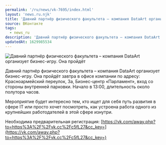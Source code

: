 ```yaml
---
permalink: '/ru/news/vk-7695/index.html'
layout: 'news.ru.njk'
title: 'Давний партнёр физического факультета – компания DataArt организует бизнес-игру.'
source: ВКонтакте
tags:
  - news_ru
description: 'Давний партнёр физического факультета – компания DataArt организует бизнес-игру.'
updatedAt: 1629985534
---
```

![Давний партнёр физического факультета – компания DataArt организует бизнес-игру. Она пройдёт](https://sun9-41.userapi.com/sun9-86/impg/MeilKNA05QMxOceRgN7eUjqoQMbv7UkGljTE5w/JymMlOqV2eI.jpg?size=537x240&quality=96&sign=8d78f92d86d86d86df64c85ac57db3db&c_uniq_tag=gD96_0E3nfCm0Zi0CAnWl_C0HtM6Nt3XM857yjRxNco&type=album)

Давний партнёр физического факультета – компания DataArt организует бизнес-игру. Она пройдёт завтра в офисе компании по адресу: Красноармейский переулок, 3а, Бизнес-центр «Парламент», вход со стороны внутренней парковки. Начало в 13:00, длительность около полутора часов.

Мероприятие будет интересно тем, кто ищет для себя путь развития в сфере IT или просто хочет посмотреть, как устроена работа одного из крупнейших работодателей в этой сфере изнутри.

Необходима предварительная регистрация: [https://vk.com/away.php?to=https%3A%2F%2Fvk.cc%2Fc5fL27&cc_key=](https://vk.com/away.php?to=https%3A%2F%2Fvk.cc%2Fc5fL27&cc_key=)
